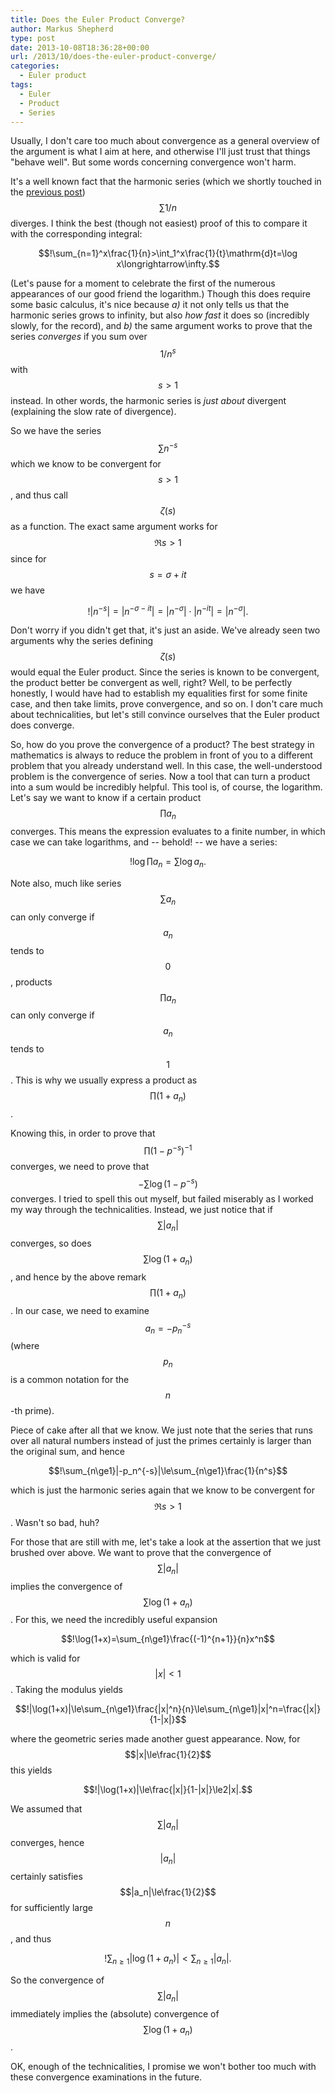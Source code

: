 ```yaml
---
title: Does the Euler Product Converge?
author: Markus Shepherd
type: post
date: 2013-10-08T18:36:28+00:00
url: /2013/10/does-the-euler-product-converge/
categories:
  - Euler product
tags:
  - Euler
  - Product
  - Series
---
```


Usually, I don't care too much about convergence as a general overview of the argument is what I aim at here, and otherwise I'll just trust that things "behave well". But some words concerning convergence won't harm.

It's a well known fact that the harmonic series (which we shortly touched in the [previous post](http://www.riemannhypothesis.info/2013/10/euler-product-revisited/)) $$\sum1/n$$ diverges. I think the best (though not easiest) proof of this to compare it with the corresponding integral:

$$!\sum_{n=1}^x\frac{1}{n}>\int_1^x\frac{1}{t}\mathrm{d}t=\log x\longrightarrow\infty.$$

(Let's pause for a moment to celebrate the first of the numerous appearances of our good friend the logarithm.)<!-- more --> Though this does require some basic calculus, it's nice because _a)_ it not only tells us that the harmonic series grows to infinity, but also _how fast_ it does so (incredibly slowly, for the record), and _b)_ the same argument works to prove that the series _converges_ if you sum over $$1/n^s$$ with $$s>1$$ instead. In other words, the harmonic series is _just about_ divergent (explaining the slow rate of divergence).

So we have the series $$\sum n^{-s}$$ which we know to be convergent for $$s>1$$, and thus call $$\zeta(s)$$ as a function. The exact same argument works for $$\Re s>1$$ since for $$s=\sigma+it$$ we have

$$!|n^{-s}|=|n^{-\sigma-it}|=|n^{-\sigma}|\cdot|n^{-it}|=|n^{-\sigma}|.$$

Don't worry if you didn't get that, it's just an aside. We've already seen two arguments why the series defining $$\zeta(s)$$ would equal the Euler product. Since the series is known to be convergent, the product better be convergent as well, right? Well, to be perfectly honestly, I would have had to establish my equalities first for some finite case, and then take limits, prove convergence, and so on. I don't care much about technicalities, but let's still convince ourselves that the Euler product does converge.

So, how do you prove the convergence of a product? The best strategy in mathematics is always to reduce the problem in front of you to a different problem that you already understand well. In this case, the well-understood problem is the convergence of series. Now a tool that can turn a product into a sum would be incredibly helpful. This tool is, of course, the logarithm. Let's say we want to know if a certain product $$\prod a_n$$ converges. This means the expression evaluates to a finite number, in which case we can take logarithms, and -- behold! -- we have a series:

$$!\log\prod a_n=\sum\log a_n.$$

Note also, much like series $$\sum a_n$$ can only converge if $$a_n$$ tends to $$0$$, products $$\prod a_n$$ can only converge if $$a_n$$ tends to $$1$$. This is why we usually express a product as $$\prod (1+a_n)$$.

Knowing this, in order to prove that $$\prod (1-p^{-s})^{-1}$$ converges, we need to prove that $$-\sum\log(1-p^{-s})$$ converges. I tried to spell this out myself, but failed miserably as I worked my way through the technicalities. Instead, we just notice that if $$\sum|a_n|$$ converges, so does $$\sum\log(1+a_n)$$, and hence by the above remark $$\prod(1+a_n)$$. In our case, we need to examine $$a_n=-p_n^{-s}$$ (where $$p_n$$ is a common notation for the $$n$$-th prime).

Piece of cake after all that we know. We just note that the series that runs over all natural numbers instead of just the primes certainly is larger than the original sum, and hence

$$!\sum_{n\ge1}|-p_n^{-s}|\le\sum_{n\ge1}\frac{1}{n^s}$$

which is just the harmonic series again that we know to be convergent for $$\Re s>1$$. Wasn't so bad, huh?

For those that are still with me, let's take a look at the assertion that we just brushed over above. We want to prove that the convergence of $$\sum|a_n|$$ implies the convergence of $$\sum\log(1+a_n)$$. For this, we need the incredibly useful expansion

$$!\log(1+x)=\sum_{n\ge1}\frac{(-1)^{n+1}}{n}x^n$$

which is valid for $$|x|<1$$. Taking the modulus yields

$$!|\log(1+x)|\le\sum_{n\ge1}\frac{|x|^n}{n}\le\sum_{n\ge1}|x|^n=\frac{|x|}{1-|x|}$$

where the geometric series made another guest appearance. Now, for $$|x|\le\frac{1}{2}$$ this yields

$$!|\log(1+x)|\le\frac{|x|}{1-|x|}\le2|x|.$$

We assumed that $$\sum|a_n|$$ converges, hence $$|a_n|$$ certainly satisfies $$|a_n|\le\frac{1}{2}$$ for sufficiently large $$n$$, and thus

$$!\sum_{n\ge1}|\log(1+a_n)|\lt\sum_{n\ge1}|a_n|.$$

So the convergence of $$\sum|a_n|$$ immediately implies the (absolute) convergence of $$\sum\log(1+a_n)$$.

OK, enough of the technicalities, I promise we won't bother too much with these convergence examinations in the future.
